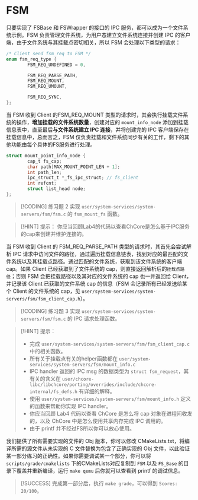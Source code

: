 # FSM

<!-- toc -->

只要实现了 FSBase 和 FSWrapper 的接口的 IPC 服务，都可以成为一个文件系统示例。FSM 负责管理文件系统，为用户态建立文件系统连接并创建 IPC 的客户端，由于文件系统与其挂载点密切相关，所以 FSM 会处理以下类型的请求：

```C
/* Client send fsm_req to FSM */
enum fsm_req_type {
        FSM_REQ_UNDEFINED = 0,

        FSM_REQ_PARSE_PATH,
        FSM_REQ_MOUNT,
        FSM_REQ_UMOUNT,

        FSM_REQ_SYNC,
};
```

当 FSM 收到 Client 的FSM_REQ_MOUNT 类型的请求时，其会执行挂载文件系统的操作，**增加挂载的文件系统数量**，创建对应的 `mount_info_node` 添加到挂载信息表中，直至最后**与文件系统建立 IPC 连接**，并将创建完的 IPC 客户端保存在挂载信息中，总而言之，FSM 仅负责挂载和文件系统同步有关的工作，剩下的其他功能由每个具体的FS服务进行处理。

```c
struct mount_point_info_node {
        cap_t fs_cap;
        char path[MAX_MOUNT_POINT_LEN + 1];
        int path_len;
        ipc_struct_t *_fs_ipc_struct; // fs_client
        int refcnt;
        struct list_head node;
};

```

> [!CODING] 练习题 2
> 实现 `user/system-services/system-servers/fsm/fsm.c` 的 `fsm_mount_fs` 函数。


> [!HINT] 提示：
> 你应当回顾Lab4的代码以查看ChCore是怎么基于IPC服务的cap来创建并维护连接的。

当 FSM 收到 Client 的 FSM_REQ_PARSE_PATH 类型的请求时，其首先会尝试解析 IPC 请求中访问文件的路径，通过遍历挂载信息链表，找到对应的最匹配的文件系统以及其挂载点路径。通过匹配的文件系统，获取到该文件系统的客户端 cap。如果 Client 已经获取到了文件系统的 cap，则直接返回解析后的`挂载点路径`；否则 FSM 会把挂载路径以及其对应的文件系统的 cap 也一并返回给 Client，并记录该 Client 已获取的文件系统 cap 的信息（FSM 会记录所有已经发送给某个 Client 的文件系统的 cap，见 `user/system-services/system-servers/fsm/fsm_client_cap.h`）。

> [!CODING] 练习题 3
> 实现 `user/system-services/system-servers/fsm/fsm.c` 的 IPC 请求处理函数。


> [!HINT] 提示：
>   * 完成 `user/system-services/system-servers/fsm/fsm_client_cap.c` 中的相关函数。
>   * 所有关于挂载点有关的helper函数都在 `user/system-services/system-servers/fsm/mount_info.c`
>   * IPC handler 返回的 IPC msg 的数据类型为 `struct fsm_request`，其有关的含义在 `user/chcore-libc/libchcore/porting/overrides/include/chcore-internal/fs_defs.h` 有详细的解释。
>   * 使用 `user/system-services/system-servers/fsm/mount_info.h` 定义的函数来帮助你实现 IPC handler。
>   * 你应当回顾 Lab4 代码以查看 ChCore 是怎么将 cap 对象在进程间收发的，以及 ChCore 中是怎么使用共享内存完成 IPC 调用的。
>   * 由于 printf 并不经过FS所以你可以放心使用。

我们提供了所有需要实现的文件的 Obj 版本，你可以修改 CMakeLists.txt，将编译所需的源文件从未实现的 C 文件替换为包含了正确实现的 Obj 文件，以此验证某一部分练习的正确性。如果你需要调试某一个部分，你可以将 `scripts/grade/cmakelists` 下的CMakeLists对应复制到 `FSM` 以及 `FS_Base` 的目录下覆盖并重新编译，运行 `make qemu` 后你就可以查看到 printf 的调试信息。

> [!SUCCESS]
> 完成第一部分后，执行 `make grade`，可以得到 `Scores: 20/100`。